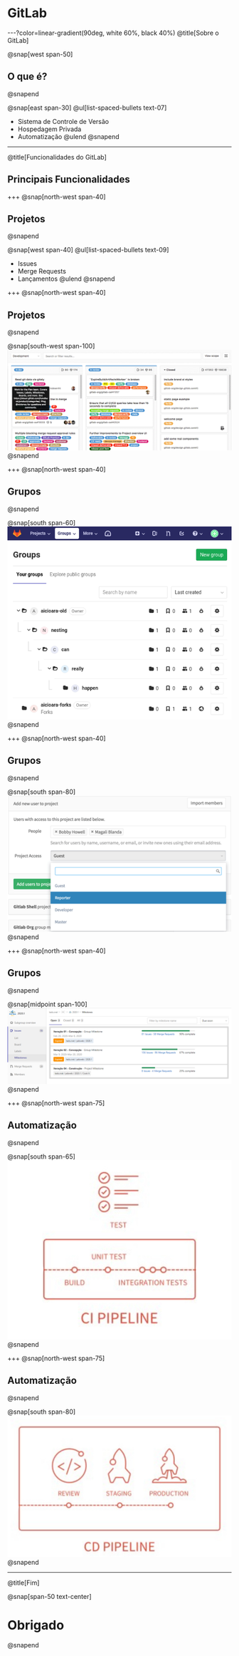 # GitLab

---?color=linear-gradient(90deg, white 60%, black 40%)
@title[Sobre o GitLab]

@snap[west span-50]
## O que é?
@snapend

@snap[east span-30]
@ul[list-spaced-bullets text-07]
- Sistema de Controle de Versão
- Hospedagem Privada
- Automatização
@ulend
@snapend

---
@title[Funcionalidades do GitLab]

## Principais Funcionalidades

+++
@snap[north-west span-40]
## Projetos
@snapend

@snap[west span-40]
@ul[list-spaced-bullets text-09]
- Issues
- Merge Requests
- Lançamentos
@ulend
@snapend

+++
@snap[north-west span-40]
## Projetos
@snapend

@snap[south-west span-100]
![Kanban](assets/img/kanban.png)
@snapend

+++
@snap[north-west span-40]
## Grupos
@snapend

@snap[south span-60]
![Groups](assets/img/groups_subgroups.png)
@snapend

+++
@snap[north-west span-40]
## Grupos
@snapend

@snap[south span-80]
![Roles](assets/img/roles.png)
@snapend

+++
@snap[north-west span-40]
## Grupos
@snapend

@snap[midpoint span-100]
![Milestones](assets/img/milestones.png)
@snapend

+++
@snap[north-west span-75]
## Automatização
@snapend

@snap[south span-65]
![CI](assets/img/ci.jpg)
@snapend

+++
@snap[north-west span-75]
## Automatização
@snapend

@snap[south span-80]
![CD](assets/img/cd.jpg)
@snapend

---
@title[Fim]

@snap[span-50 text-center]
# Obrigado
@snapend
